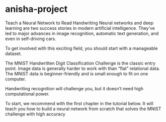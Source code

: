 # anisha-project
Teach a Neural Network to Read Handwriting Neural networks and deep learning are two success stories in modern artificial intelligence. They’ve led to major advances in image recognition, automatic text generation, and even in self-driving cars.

To get involved with this exciting field, you should start with a manageable dataset.

The MNIST Handwritten Digit Classification Challenge is the classic entry point. Image data is generally harder to work with than “flat” relational data. The MNIST data is beginner-friendly and is small enough to fit on one computer.

Handwriting recognition will challenge you, but it doesn’t need high computational power.

To start, we recommend with the first chapter in the tutorial below. It will teach you how to build a neural network from scratch that solves the MNIST challenge with high accuracy
